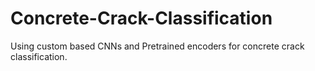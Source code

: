 # Concrete-Crack-Classification
Using custom based CNNs and Pretrained encoders for concrete crack classification. 
